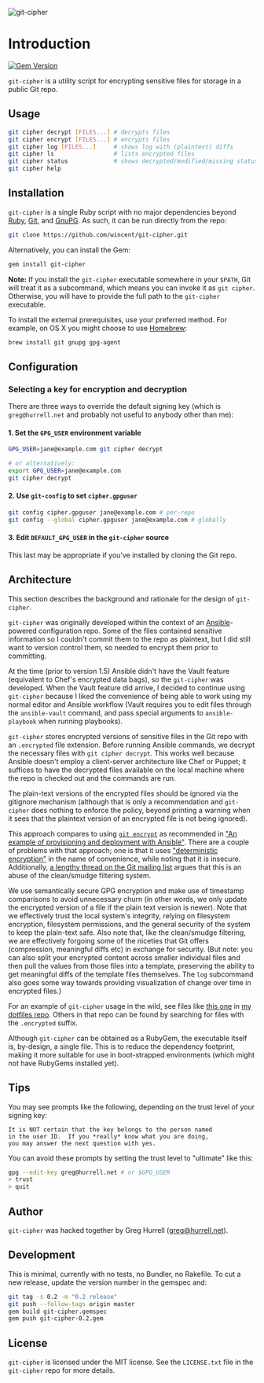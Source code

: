 ![git-cipher](https://raw.github.com/wincent/git-cipher/media/git-cipher.png)
# Introduction
[![Gem Version](https://badge.fury.io/rb/git-cipher.svg)](http://badge.fury.io/rb/git-cipher)

`git-cipher` is a utility script for encrypting sensitive files for storage in a public Git repo.

## Usage

```sh
git cipher decrypt [FILES...] # decrypts files
git cipher encrypt [FILES...] # encrypts files
git cipher log [FILES...]     # shows log with (plaintext) diffs
git cipher ls                 # lists encrypted files
git cipher status             # shows decrypted/modified/missing status
git cipher help
```

## Installation

`git-cipher` is a single Ruby script with no major dependencies beyond [Ruby](https://www.ruby-lang.org/), [Git](http://git-scm.com/), and [GnuPG](https://www.gnupg.org/). As such, it can be run directly from the repo:

```sh
git clone https://github.com/wincent/git-cipher.git
```

Alternatively, you can install the Gem:

```sh
gem install git-cipher
```

**Note:** If you install the `git-cipher` executable somewhere in your `$PATH`, Git will treat it as a subcommand, which means you can invoke it as `git cipher`. Otherwise, you will have to provide the full path to the `git-cipher` executable.

To install the external prerequisites, use your preferred method. For example, on OS X you might choose to use [Homebrew](http://brew.sh/):

```sh
brew install git gnupg gpg-agent
```

## Configuration

### Selecting a key for encryption and decryption

There are three ways to override the default signing key (which is `greg@hurrell.net` and probably not useful to anybody other than me):

#### 1. Set the `GPG_USER` environment variable

```sh
GPG_USER=jane@example.com git cipher decrypt

# or alternatively:
export GPG_USER=jane@example.com
git cipher decrypt
```

#### 2. Use `git-config` to set `cipher.gpguser`

```sh
git config cipher.gpguser jane@example.com # per-repo
git config --global cipher.gpguser jane@example.com # globally
```

#### 3. Edit `DEFAULT_GPG_USER` in the `git-cipher` source

This last may be appropriate if you've installed by cloning the Git repo.

## Architecture

This section describes the background and rationale for the design of `git-cipher`.

`git-cipher` was originally developed within the context of an [Ansible](https://github.com/ansible/ansible/)-powered configuration repo. Some of the files contained sensitive information so I couldn't commit them to the repo as plaintext, but I did still want to version control them, so needed to encrypt them prior to committing.

At the time (prior to version 1.5) Ansible didn't have the Vault feature (equivalent to Chef's encrypted data bags), so the `git-cipher` was developed. When the Vault feature did arrive, I decided to continue using `git-cipher` because I liked the convenience of being able to work using my normal editor and Ansible workflow (Vault requires you to edit files through the `ansible-vault` command, and pass special arguments to `ansible-playbook` when running playbooks).

`git-cipher` stores encrypted versions of sensitive files in the Git repo with an `.encrypted` file extension. Before running Ansible commands, we decrypt the necessary files with `git cipher decrypt`. This works well because Ansible doesn't employ a client-server architecture like Chef or Puppet; it suffices to have the decrypted files available on the local machine where the repo is checked out and the commands are run.

The plain-text versions of the encrypted files should be ignored via the gitignore mechanism (although that is only a recommendation and `git-cipher` does nothing to enforce the policy, beyond printing a warning when it sees that the plaintext version of an encrypted file is not being ignored).

This approach compares to using [`git encrypt`](https://github.com/shadowhand/git-encrypt) as recommended in ["An example of provisioning and deployment with Ansible"](http://www.stavros.io/posts/example-provisioning-and-deployment-ansible/). There are a couple of problems with that approach; one is that it uses ["deterministic encryption"](http://syncom.appspot.com/papers/git_encryption.txt) in the name of convenience, while noting that it is insecure. Additionally, [a lengthy thread on the Git mailing list](http://thread.gmane.org/gmane.comp.version-control.git/113124) argues that this is an abuse of the clean/smudge filtering system.

We use semantically secure GPG encryption and make use of timestamp comparisons to avoid unnecessary churn (in other words, we only update the encrypted version of a file if the plain text version is newer). Note that we effectively trust the local system's integrity, relying on filesystem encryption, filesystem permissions, and the general security of the system to keep the plain-text safe. Also note that, like the clean/smudge filtering, we are effectively forgoing some of the niceties that Git offers (compression, meaningful diffs etc) in exchange for security. (But note: you can also split your encrypted content across smaller individual files and then pull the values from those files into a template, preserving the ability to get meaningful diffs of the template files themselves. The `log` subcommand also goes some way towards providing visualization of change over time in encrypted files.)

For an example of `git-cipher` usage in the wild, see files like [this one](https://github.com/wincent/wincent/blob/098b487c495ffa22135df7f4b28ad5006d1965b2/roles/ssh/files/.ssh_config.encrypted) in [my dotfiles repo](https://github.com/wincent/wincent). Others in that repo can be found by searching for files with the `.encrypted` suffix.

Although `git-cipher` can be obtained as a RubyGem, the executable itself is, by-design, a single file. This is to reduce the dependency footprint, making it more suitable for use in boot-strapped environments (which might not have RubyGems installed yet).

## Tips

You may see prompts like the following, depending on the trust level of your signing key:

```Text
It is NOT certain that the key belongs to the person named
in the user ID.  If you *really* know what you are doing,
you may answer the next question with yes.
```

You can avoid these prompts by setting the trust level to "ultimate" like this:

```sh
gpg --edit-key greg@hurrell.net # or $GPG_USER
> trust
> quit
```

## Author

`git-cipher` was hacked together by Greg Hurrell (<greg@hurrell.net>).

## Development

This is minimal, currently with no tests, no Bundler, no Rakefile. To cut a new release, update the version number in the gemspec and:

```sh
git tag -s 0.2 -m "0.2 release"
git push --follow-tags origin master
gem build git-cipher.gemspec
gem push git-cipher-0.2.gem
```

## License

`git-cipher` is licensed under the MIT license. See the `LICENSE.txt` file in the `git-cipher` repo for more details.
